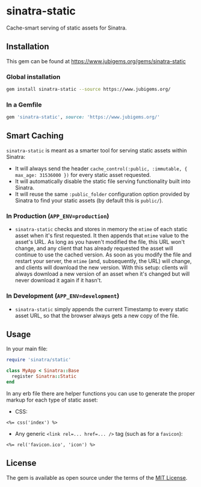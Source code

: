 # sinatra-static

Cache-smart serving of static assets for Sinatra.

## Installation

This gem can be found at https://www.jubigems.org/gems/sinatra-static

### Global installation

```zsh
gem install sinatra-static --source https://www.jubigems.org/
```

### In a Gemfile

```ruby
gem 'sinatra-static', source: 'https://www.jubigems.org/'
```

## Smart Caching

`sinatra-static` is meant as a smarter tool for serving static assets within Sinatra:

- It will always send the header `cache_control(:public, :immutable, { max_age: 31536000 })` for every static asset requested.
- It will automatically disable the static file serving functionality built into Sinatra.
- It will reuse the same `:public_folder` configuration option provided by Sinatra to find your static assets (by default this is `public/`).

### In Production (`APP_ENV=production`)

- `sinatra-static` checks and stores in memory the `mtime` of each static asset when it's first requested.  It then appends that `mtime` value to the asset's URL.  As long as you haven't modified the file, this URL won't change, and any client that has already requested the asset will continue to use the cached version.  As soon as you modify the file and restart your server, the `mtime` (and, subsequently, the URL) will change, and clients will download the new version.  With this setup: clients will always download a new version of an asset when it's changed but will never download it again if it hasn't.

### In Development (`APP_ENV=development`)

- `sinatra-static` simply appends the current Timestamp to every static asset URL, so that the browser always gets a new copy of the file.

## Usage

In your main file:

```ruby
require 'sinatra/static'

class MyApp < Sinatra::Base
  register Sinatra::Static
end
```

In any erb file there are helper functions you can use to generate the proper markup for each type of static asset:

- CSS:

```erb
<%= css('index') %>
```

- Any generic `<link rel=... href=... />` tag (such as for a `favicon`):

```erb
<%= rel('favicon.ico', 'icon') %>
```

## License

The gem is available as open source under the terms of the [MIT License](https://opensource.org/licenses/MIT).
